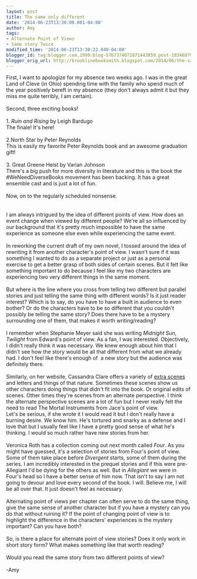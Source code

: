 ```yaml
---
layout: post
title: The same only different
date: '2014-06-23T13:30:00.001-04:00'
author: Amy
tags:
- Alternate Point of Views
- Same story Twice
modified_time: '2014-06-23T13:30:22.040-04:00'
blogger_id: tag:blogger.com,1999:blog-5767374071871443859.post-1834697941519980036
blogger_orig_url: http://brooklinebooksmith.blogspot.com/2014/06/the-same-only-different.html
---
```


First, I want to apologize for my absence two weeks ago. I was in the great Land of Cleve (in Ohio) spending time with the family who spend much of the year positively bereft in my absence (they don't always admit it but they miss me quite terribly, I am certain). <br /><br />Second, three exciting books!<br /><br />1.<i> Ruin and Rising</i> by Leigh Bardugo<br />The finale! It's here!<br /><br />2.North Star by Peter Reynolds<br />This is easily my favorite Peter Reynolds book and an awesome graduation gift!<br /><br />3. Great Greene Heist by Varian Johnson<br />There's a big push for more diversity in literature and this is the book the #WeNeedDiverseBooks movement has been backing. It has a great ensemble cast and is just a lot of fun.<br /><br />Now, on to the regularly scheduled nonsense.<br /><br /><br />I am always intrigued by the idea of different points of view. How does an event change when viewed by different people? We're all so influenced by our background that it's pretty much impossible to have the same experience as someone else even while experiencing the same event.<br /><br />In reworking the current draft of my own novel, I tossed around the idea of rewriting it from another character's point of view. I wasn't sure if it was something I wanted to do as a separate project or just as a personal exercise to get a better grasp of both sides of certain scenes. But it felt like something important to do because I feel like my two characters are experiencing two very different things in the same moment. <br /><br />But where is the line where you cross from telling two different but parallel stories and just telling the same thing with different words? Is it just reader interest? Which is to say, do you have to have a built in audience to even bother? Or do the characters have to be so different that you couldn't possibly be telling the same story? Does there have to be a mystery surrounding one of them, that makes it worth writing/reading?<br /><br />I remember when Stephanie Meyer said she was writing <i>Midnight Sun, Twilight</i> from Edward's point of view. As a fan, I was interested. Objectively, I didn't really think it was necessary. We knew enough about him that I didn't see how the story would be all that different from what we already had. I don't feel like there's enough of&nbsp; a new story but the audience was definitely there.<br /><br />Similarly, on her website, Cassandra Clare offers a variety of <a href="http://www.cassandraclare.com/my-writing/excerpts-extras/">extra scenes</a> and letters and things of that nature. Sometimes these scenes show us other characters doing things that didn't fit into the book. Or original edits of scenes. Other times they're scenes from an alternate perspective. I think the alternate perspective scenes are a lot of fun but I never really felt the need to read The Mortal Instruments from Jace's point of view. <br />Let's be serious, if she wrote it I would read it but I don't really have a burning desire. We know him. He's tortured and snarky as a defense and I love that but I usually feel like I have a pretty good sense of what he's thinking. I would so much rather have new stories from her.<br /><br />Veronica Roth has a collection coming out next month called <i>Four</i>. As you might have guessed, it's a selection of stories from Four's point of view. Some of them take place before <i>Divergent</i> starts, some of them during the series. I am incredibly interested in the prequel stories and if this were pre-Allegiant I'd be dying for the others as well. But in <i>Allegiant</i> we were in Four's head so I have a better sense of him now. That isn't to say I am not going to devour and love every second of the book. I will. Believe me, I will be all over that. It just doesn't feel as necessary.<br /><br />Alternating point of views per chapter can often serve to do the same thing, give the same sense of another character but if you have a mystery can you do that without ruining it? If the point of changing point of view is to highlight the difference in the characters' experiences is the mystery important? Can you have both? <br /><br />So, is there a place for alternate point of view stories? Does it only work in short story form? What makes something like that worth reading? <br /><br />Would you read the same story from two different points of view?<br /><br />-Amy